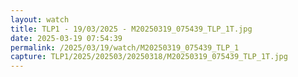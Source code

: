 ```yaml
---
layout: watch
title: TLP1 - 19/03/2025 - M20250319_075439_TLP_1T.jpg
date: 2025-03-19 07:54:39
permalink: /2025/03/19/watch/M20250319_075439_TLP_1
capture: TLP1/2025/202503/20250318/M20250319_075439_TLP_1T.jpg
---
```

